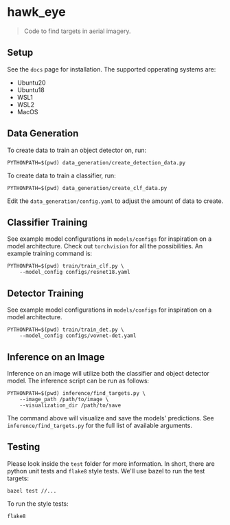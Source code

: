 # hawk_eye
> Code to find targets in aerial imagery.


## Setup

See the `docs` page for installation. The supported opperating systems are:
* Ubuntu20
* Ubuntu18
* WSL1
* WSL2
* MacOS


## Data Generation

To create data to train an object detector on, run:
```
PYTHONPATH=$(pwd) data_generation/create_detection_data.py
```

To create data to train a classifier, run:
```
PYTHONPATH=$(pwd) data_generation/create_clf_data.py
```
Edit the `data_generation/config.yaml` to adjust the amount of data to create.


## Classifier Training

See example model configurations in `models/configs` for inspiration on a model
architecture. Check out `torchvision` for all the possibilities. An example
training command is:
```
PYTHONPATH=$(pwd) train/train_clf.py \
    --model_config configs/resnet18.yaml
```


## Detector Training

See example model configurations in `models/configs` for inspiration on a model
architecture.
```
PYTHONPATH=$(pwd) train/train_det.py \
    --model_config configs/vovnet-det.yaml
```


## Inference on an Image

Inference on an image will utilize both the classifier and object detector model.
The inference script can be run as follows:
```
PYTHONPATH=$(pwd) inference/find_targets.py \
    --image_path /path/to/image \
    --visualization_dir /path/to/save
```
The command above will visualize and save the models' predictions. See
`inference/find_targets.py` for the full list of available arguments.


## Testing

Please look inside the `test` folder for more information. In short, there are python
unit tests and `flake8` style tests. We'll use bazel to run the test targets:

```bazel test //...```

To run the style tests:

```flake8```
